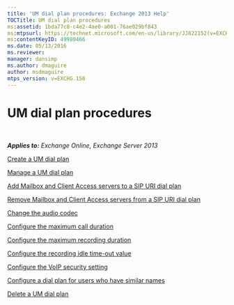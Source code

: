 ```yaml
---
title: 'UM dial plan procedures: Exchange 2013 Help'
TOCTitle: UM dial plan procedures
ms:assetid: 1bda77c8-c4e2-4ae0-a001-76ae029bf843
ms:mtpsurl: https://technet.microsoft.com/en-us/library/JJ822152(v=EXCHG.150)
ms:contentKeyID: 49980466
ms.date: 05/13/2016
ms.reviewer: 
manager: dansimp
ms.author: dmaguire
author: msdmaguire
mtps_version: v=EXCHG.150
---
```


# UM dial plan procedures

 

_**Applies to:** Exchange Online, Exchange Server 2013_


[Create a UM dial plan](https://docs.microsoft.com/en-us/exchange/voice-mail-unified-messaging/connect-voice-mail-system/create-um-dial-plan)

[Manage a UM dial plan](https://docs.microsoft.com/en-us/exchange/voice-mail-unified-messaging/connect-voice-mail-system/manage-um-dial-plan)

[Add Mailbox and Client Access servers to a SIP URI dial plan](add-mailbox-and-client-access-servers-to-a-sip-uri-dial-plan-exchange-2013-help.md)

[Remove Mailbox and Client Access servers from a SIP URI dial plan](remove-mailbox-and-client-access-servers-from-a-sip-uri-dial-plan-exchange-2013-help.md)

[Change the audio codec](https://docs.microsoft.com/en-us/exchange/voice-mail-unified-messaging/connect-voice-mail-system/change-audio-codec)

[Configure the maximum call duration](https://docs.microsoft.com/en-us/exchange/voice-mail-unified-messaging/connect-voice-mail-system/configure-maximum-call-duration)

[Configure the maximum recording duration](https://docs.microsoft.com/en-us/exchange/voice-mail-unified-messaging/connect-voice-mail-system/configure-maximum-recording-duration)

[Configure the recording idle time-out value](https://docs.microsoft.com/en-us/exchange/voice-mail-unified-messaging/connect-voice-mail-system/configure-recording-idle-time-out)

[Configure the VoIP security setting](https://docs.microsoft.com/en-us/exchange/voice-mail-unified-messaging/connect-voice-mail-system/configure-voip-security-setting)

[Configure a dial plan for users who have similar names](https://docs.microsoft.com/en-us/exchange/voice-mail-unified-messaging/connect-voice-mail-system/configure-dial-plan-for-users-with-similar-names)

[Delete a UM dial plan](https://docs.microsoft.com/en-us/exchange/voice-mail-unified-messaging/connect-voice-mail-system/delete-um-dial-plan)

